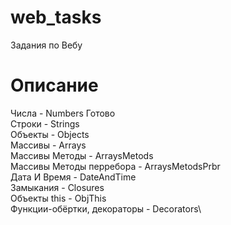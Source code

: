 # web_tasks
Задания по Вебу

# Описание

Числа - Numbers  Готово\
Строки - Strings\
Объекты - Objects\
Массивы - Arrays\
Массивы Методы - ArraysMetods\
Массивы Методы перребора - ArraysMetodsPrbr\
Дата И Время - DateAndTime\
Замыкания - Closures\
Объекты this - ObjThis\
Функции-обёртки, декораторы - Decorators\


